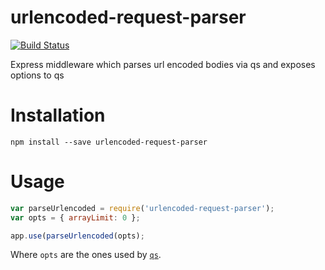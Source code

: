 urlencoded-request-parser
=========================

[![Build Status][travis-image]][travis-url]

Express middleware which parses url encoded bodies via qs and exposes options to qs

Installation
============
``npm install --save urlencoded-request-parser``

Usage
=====

```javascript
var parseUrlencoded = require('urlencoded-request-parser');
var opts = { arrayLimit: 0 };

app.use(parseUrlencoded(opts);
```

Where `opts` are the ones used by [`qs`](https://github.com/hapijs/qs).

[travis-image]: https://travis-ci.org/apechimp/urlencoded-request-parser.svg
[travis-url]: https://travis-ci.org/apechimp/urlencoded-request-parser
